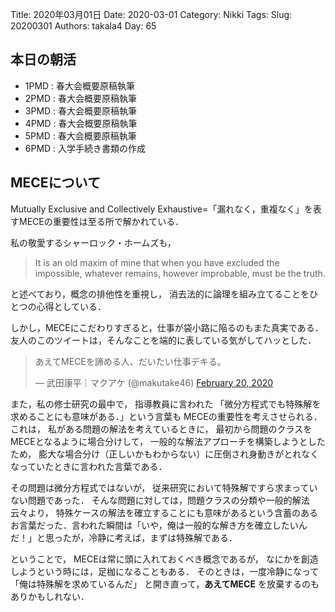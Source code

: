 ﻿Title: 2020年03月01日
Date: 2020-03-01
Category: Nikki
Tags: 
Slug: 20200301
Authors: takala4
Day: 65


## 本日の朝活

 * 1PMD : 春大会概要原稿執筆 
 * 2PMD : 春大会概要原稿執筆
 * 3PMD : 春大会概要原稿執筆
 * 4PMD : 春大会概要原稿執筆
 * 5PMD : 春大会概要原稿執筆
 * 6PMD : 入学手続き書類の作成

## MECEについて

Mutually Exclusive and Collectively Exhaustive=「漏れなく，重複なく」を表すMECEの重要性は至る所で解かれている．


私の敬愛するシャーロック・ホームズも，

>It is an old maxim of mine that when you have excluded the impossible, whatever remains, however improbable, must be the truth.

と述べており，概念の排他性を重視し，
消去法的に論理を組み立てることをひとつの心得としている．


しかし，MECEにこだわりすぎると，仕事が袋小路に陥るのもまた真実である．
友人のこのツイートは，そんなことを端的に表している気がしてハッとした．


<blockquote class="twitter-tweet"><p lang="ja" dir="ltr">あえてMECEを諦める人、だいたい仕事デキる。</p>&mdash; 武田康平｜マクアケ (@makutake46) <a href="https://twitter.com/makutake46/status/1230318396455047168?ref_src=twsrc%5Etfw">February 20, 2020</a></blockquote> <script async src="https://platform.twitter.com/widgets.js" charset="utf-8"></script>


また，私の修士研究の最中で，
指導教員に言われた
「微分方程式でも特殊解を求めることにも意味がある．」という言葉も
MECEの重要性を考えさせられる．
これは，
私がある問題の解法を考えているときに，
最初から問題のクラスをMECEとなるように場合分けして，
一般的な解法アプローチを構築しようとしたため，
膨大な場合分け（正しいかもわからない）に圧倒され身動きがとれなく
なっていたときに言われた言葉である．


その問題は微分方程式ではないが，
従来研究において特殊解ですら求まっていない問題であった．
そんな問題に対しては，問題クラスの分類や一般的解法云々より，
特殊ケースの解法を確立することにも意味があるという含蓄のあるお言葉だった．言われた瞬間は「いや，俺は一般的な解き方を確立したいんだ！」と思ったが，冷静に考えば，まずは特殊解である．


ということで，
MECEは常に頭に入れておくべき概念であるが，
なにかを創造しようという時には，足枷になることもある．
そのときは，一度冷静になって「俺は特殊解を求めているんだ」
と開き直って，**あえてMECE** を放棄するのもありかもしれない．

